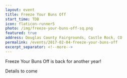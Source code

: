```yaml
---
layout: event
title: Freeze Your Buns Off
start_time: TDB
icon: flaticon-runner5
photo: /img/freeze-your-buns-off-sq.png
featured: true
address: Douglas County Fairgrounds, Castle Rock, CO
permalink: /events/2017-02-04-freeze-your-buns-off
excerpt_separator: <!--more-->
---
```


Freeze Your Buns Off is back for another year!

Details to come
